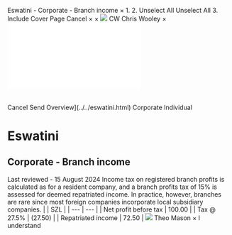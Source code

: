Eswatini - Corporate - Branch income
×
1.
2.
Unselect All
Unselect All
3.
Include Cover Page
Cancel
×
×
![](../../-/media/world-wide-tax-summaries/attachments/global---chris-wooley.ashx%3Frev=ac5e5f3223b34096b1afc2a6009c7320&revision=ac5e5f32-23b3-4096-b1af-c2a6009c7320&hash=859B7ADC84DC2CBEC9760E9E6EE7DE6D0A8BFCDF)
CW
Chris Wooley
×
![](branch-income.html)
######
Cancel
Send
Overview](../../eswatini.html)
Corporate
Individual
# Eswatini
## Corporate - Branch income
Last reviewed - 15 August 2024
Income tax on registered branch profits is calculated as for a resident company, and a branch profits tax of 15% is assessed for deemed repatriated income. In practice, however, branches are rare since most foreign companies incorporate local subsidiary companies.
|  | SZL |
| --- | --- |
| Net profit before tax | 100.00 |
| Tax @ 27.5% | (27.50) |
| Repatriated income | 72.50 |
![](../../-/media/world-wide-tax-summaries/attachments/swaziland---theo-mason.ashx%3Frev=d3b8963e84b6442aaf0b4b3b2da3759e&revision=d3b8963e-84b6-442a-af0b-4b3b2da3759e&hash=74D2CCFDB0DC50D66F0450DECF19F5D2411B1F43)
Theo Mason
×
I understand